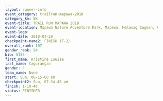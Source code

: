 ```yaml
---
layout: runner-info 
event_category: trailrun-mapawa-2018 
category_km: 5K 
event-title: TRAIL RUN MAPAWA 2018 
event-location: Mapawa Nature Adventure Park, Mapawa, Malasag Cugman, Cagayan de Oro Philippines 
event-logo: 
event-date: 2018-04-29 
checkpoint-name2: FINISH (T-2) 
overall_rank: 107
gender_rank: 54
bib: 5153
first_name: Kristine Louise
last_name: Cagurangan
gender: F
team_name: None
start: Sun, 06-15-00 am
checkpoint2: Sun, 07-34-46 am
finish: 1-19-46
status: FINISHER
---
```

